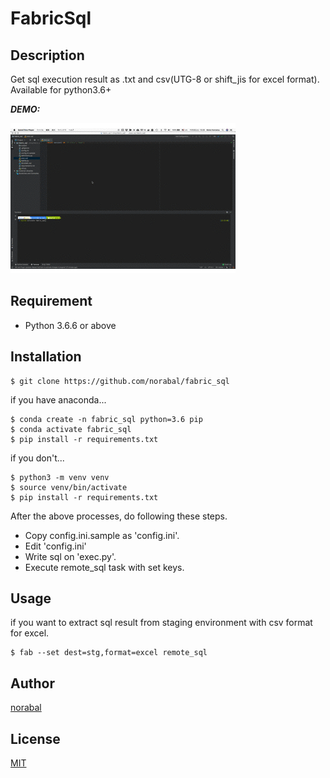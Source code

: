 # FabricSql

## Description

Get sql execution result as .txt and csv(UTG-8 or shift_jis for excel format).
Available for python3.6+


***DEMO:***

![result](https://github.com/norabal/fabric_sql/blob/media/demo.gif)

## Requirement

- Python 3.6.6 or above

## Installation

    $ git clone https://github.com/norabal/fabric_sql

if you have anaconda...

    $ conda create -n fabric_sql python=3.6 pip
    $ conda activate fabric_sql
    $ pip install -r requirements.txt

if you don't...

    $ python3 -m venv venv
    $ source venv/bin/activate
    $ pip install -r requirements.txt

After the above processes, do following these steps.

- Copy config.ini.sample as 'config.ini'.
- Edit 'config.ini'
- Write sql on 'exec.py'.
- Execute remote_sql task with set keys.

## Usage

if you want to extract sql result from staging environment with csv format for excel.

    $ fab --set dest=stg,format=excel remote_sql

## Author

[norabal](https://twitter.com/norabalwks)

## License

[MIT](http://b4b4r07.mit-license.org)
